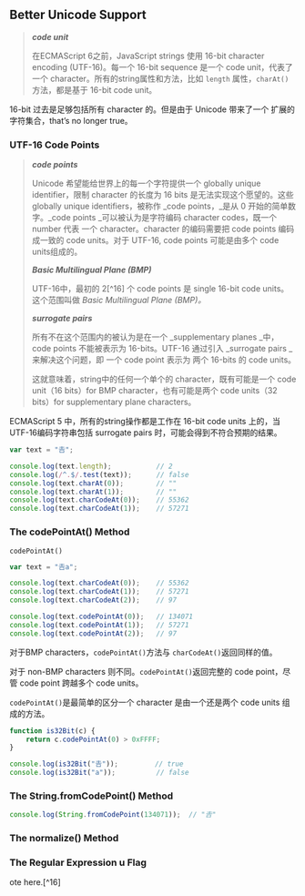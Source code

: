 ## Better Unicode Support

> _**code unit**_
>
> 在ECMAScript 6之前，JavaScript strings 使用 16-bit character encoding \(UTF-16\)。每一个 16-bit sequence 是一个 code unit，代表了一个 character。所有的string属性和方法，比如 `length` 属性，`charAt()` 方法，都是基于 16-bit code unit。

16-bit 过去是足够包括所有 character 的。但是由于 Unicode 带来了一个 扩展的字符集合，that’s no longer true。

### UTF-16 Code Points

> _**code points**_
>
> Unicode 希望能给世界上的每一个字符提供一个 globally unique identifier，限制 character 的长度为 16 bits 是无法实现这个愿望的。这些 globally unique identifiers，被称作 _code points，_是从 0 开始的简单数字。_code points _可以被认为是字符编码 character codes，既一个 number 代表 一个 character。character 的编码需要把 code points 编码成一致的 code units。对于 UTF-16, code points 可能是由多个 code units组成的。
>
> _**Basic Multilingual Plane \(BMP\)**_
>
> UTF-16中，最初的 2[^16] 个 code points 是 single 16-bit code units。这个范围叫做 _Basic Multilingual Plane \(BMP\)。_
>
> _**surrogate pairs**_
>
> 所有不在这个范围内的被认为是在一个 _supplementary planes _中，code points 不能被表示为 16-bits。UTF-16 通过引入 _surrogate pairs _来解决这个问题，即 一个 code point 表示为 两个 16-bits 的 code units。
>
> 这就意味着，string中的任何一个单个的 character，既有可能是一个 code unit（16 bits）for BMP character，也有可能是两个 code units（32 bits）for supplementary plane characters。

ECMAScript 5 中，所有的string操作都是工作在 16-bit code units 上的，当UTF-16编码字符串包括 surrogate pairs 时，可能会得到不符合预期的结果。

```js
var text = "𠮷";

console.log(text.length);           // 2
console.log(/^.$/.test(text));      // false
console.log(text.charAt(0));        // ""
console.log(text.charAt(1));        // ""
console.log(text.charCodeAt(0));    // 55362
console.log(text.charCodeAt(1));    // 57271
```

### The codePointAt\(\) Method

`codePointAt()`

```js
var text = "𠮷a";

console.log(text.charCodeAt(0));    // 55362
console.log(text.charCodeAt(1));    // 57271
console.log(text.charCodeAt(2));    // 97

console.log(text.codePointAt(0));   // 134071
console.log(text.codePointAt(1));   // 57271
console.log(text.codePointAt(2));   // 97
```

对于BMP characters，`codePointAt()`方法与 `charCodeAt()`返回同样的值。

对于 non-BMP characters 则不同。`codePointAt()`返回完整的 code point，尽管 code point 跨越多个 code units。

`codePointAt()`是最简单的区分一个 character 是由一个还是两个 code units 组成的方法。

```js
function is32Bit(c) {
    return c.codePointAt(0) > 0xFFFF;
}

console.log(is32Bit("𠮷"));         // true
console.log(is32Bit("a"));          // false
```

### The String.fromCodePoint\(\) Method

```js
console.log(String.fromCodePoint(134071));  // "𠮷"
```

### The normalize\(\) Method

### The Regular Expression u Flag

ote here.[^16]

